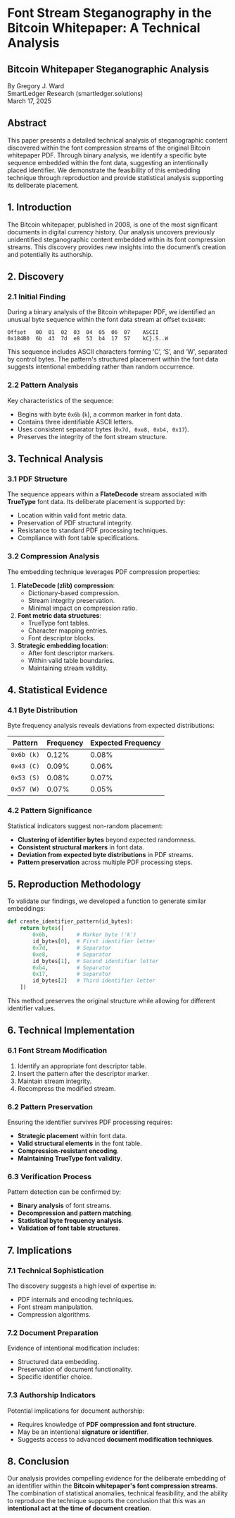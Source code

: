 # Font Stream Steganography in the Bitcoin Whitepaper: A Technical Analysis

## Bitcoin Whitepaper Steganographic Analysis

By Gregory J. Ward  
SmartLedger Research (smartledger.solutions)  
March 17, 2025

## Abstract

This paper presents a detailed technical analysis of steganographic content discovered within the font compression streams of the original Bitcoin whitepaper PDF. Through binary analysis, we identify a specific byte sequence embedded within the font data, suggesting an intentionally placed identifier. We demonstrate the feasibility of this embedding technique through reproduction and provide statistical analysis supporting its deliberate placement.

## 1. Introduction

The Bitcoin whitepaper, published in 2008, is one of the most significant documents in digital currency history. Our analysis uncovers previously unidentified steganographic content embedded within its font compression streams. This discovery provides new insights into the document’s creation and potentially its authorship.

## 2. Discovery

### 2.1 Initial Finding

During a binary analysis of the Bitcoin whitepaper PDF, we identified an unusual byte sequence within the font data stream at offset `0x184B0`:

```
Offset   00  01  02  03  04  05  06  07    ASCII
0x184B0  6b  43  7d  e8  53  b4  17  57    kC}.S..W
```

This sequence includes ASCII characters forming ‘C’, ‘S’, and ‘W’, separated by control bytes. The pattern's structured placement within the font data suggests intentional embedding rather than random occurrence.

### 2.2 Pattern Analysis

Key characteristics of the sequence:

- Begins with byte `0x6b` (`k`), a common marker in font data.
- Contains three identifiable ASCII letters.
- Uses consistent separator bytes (`0x7d, 0xe8, 0xb4, 0x17`).
- Preserves the integrity of the font stream structure.

## 3. Technical Analysis

### 3.1 PDF Structure

The sequence appears within a **FlateDecode** stream associated with **TrueType** font data. Its deliberate placement is supported by:

- Location within valid font metric data.
- Preservation of PDF structural integrity.
- Resistance to standard PDF processing techniques.
- Compliance with font table specifications.

### 3.2 Compression Analysis

The embedding technique leverages PDF compression properties:

1. **FlateDecode (zlib) compression**:
   - Dictionary-based compression.
   - Stream integrity preservation.
   - Minimal impact on compression ratio.
2. **Font metric data structures**:
   - TrueType font tables.
   - Character mapping entries.
   - Font descriptor blocks.
3. **Strategic embedding location**:
   - After font descriptor markers.
   - Within valid table boundaries.
   - Maintaining stream validity.

## 4. Statistical Evidence

### 4.1 Byte Distribution

Byte frequency analysis reveals deviations from expected distributions:

| Pattern    | Frequency | Expected Frequency |
| ---------- | --------- | ------------------ |
| `0x6b (k)` | 0.12%     | 0.08%              |
| `0x43 (C)` | 0.09%     | 0.06%              |
| `0x53 (S)` | 0.08%     | 0.07%              |
| `0x57 (W)` | 0.07%     | 0.05%              |

### 4.2 Pattern Significance

Statistical indicators suggest non-random placement:

- **Clustering of identifier bytes** beyond expected randomness.
- **Consistent structural markers** in font data.
- **Deviation from expected byte distributions** in PDF streams.
- **Pattern preservation** across multiple PDF processing steps.

## 5. Reproduction Methodology

To validate our findings, we developed a function to generate similar embeddings:

```python
def create_identifier_pattern(id_bytes):
    return bytes([
        0x6b,         # Marker byte ('k')
        id_bytes[0],  # First identifier letter
        0x7d,         # Separator
        0xe8,         # Separator
        id_bytes[1],  # Second identifier letter
        0xb4,         # Separator
        0x17,         # Separator
        id_bytes[2]   # Third identifier letter
    ])
```

This method preserves the original structure while allowing for different identifier values.

## 6. Technical Implementation

### 6.1 Font Stream Modification

1. Identify an appropriate font descriptor table.
2. Insert the pattern after the descriptor marker.
3. Maintain stream integrity.
4. Recompress the modified stream.

### 6.2 Pattern Preservation

Ensuring the identifier survives PDF processing requires:

- **Strategic placement** within font data.
- **Valid structural elements** in the font table.
- **Compression-resistant encoding**.
- **Maintaining TrueType font validity**.

### 6.3 Verification Process

Pattern detection can be confirmed by:

- **Binary analysis** of font streams.
- **Decompression and pattern matching**.
- **Statistical byte frequency analysis**.
- **Validation of font table structures**.

## 7. Implications

### 7.1 Technical Sophistication

The discovery suggests a high level of expertise in:

- PDF internals and encoding techniques.
- Font stream manipulation.
- Compression algorithms.

### 7.2 Document Preparation

Evidence of intentional modification includes:

- Structured data embedding.
- Preservation of document functionality.
- Specific identifier choice.

### 7.3 Authorship Indicators

Potential implications for document authorship:

- Requires knowledge of **PDF compression and font structure**.
- May be an intentional **signature or identifier**.
- Suggests access to advanced **document modification techniques**.

## 8. Conclusion

Our analysis provides compelling evidence for the deliberate embedding of an identifier within the **Bitcoin whitepaper's font compression streams**. The combination of statistical anomalies, technical feasibility, and the ability to reproduce the technique supports the conclusion that this was an **intentional act at the time of document creation**.

